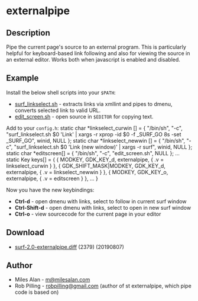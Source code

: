 externalpipe
============

Description
-----------

Pipe the current page's source to an external program. This is particularly
helpful for keyboard-based link following and also for viewing the source in an
external editor. Works both when javascript is enabled and disabled.

Example
-------
Install the below shell scripts into your `$PATH`:
* [surf_linkselect.sh](surf_linkselect.sh) - extracts links via xmllint and
  pipes to dmenu, converts selected link to valid URL.
* [edit_screen.sh](edit_screen.sh) - open source in `$EDITOR` for copying text.


Add to your `config.h`:
	static char *linkselect_curwin [] = { "/bin/sh", "-c",
		"surf_linkselect.sh $0 'Link' | xargs -r xprop -id $0 -f _SURF_GO 8s -set _SURF_GO",
		winid, NULL
	};
	static char *linkselect_newwin [] = { "/bin/sh", "-c",
		"surf_linkselect.sh $0 'Link (new window)' | xargs -r surf",
		winid, NULL
	};
	static char *editscreen[] = { "/bin/sh", "-c", "edit_screen.sh", NULL };
	...
	static Key keys[] = {
		{ MODKEY,                GDK_KEY_d, externalpipe, { .v = linkselect_curwin } },
		{ GDK_SHIFT_MASK|MODKEY, GDK_KEY_d, externalpipe, { .v = linkselect_newwin } },
		{ MODKEY,                GDK_KEY_o, externalpipe, { .v = editscreen        } },
		...
	}

Now you have the new keybindings:
- **Ctrl-d** - open dmenu with links, select to follow in current surf window
- **Ctrl-Shift-d** - open dmenu with links, select to open in new surf window
- **Ctrl-o** - view sourcecode for the current page in your editor


Download
--------

* [surf-2.0-externalpipe.diff](surf-2.0-externalpipe.diff) (2379) (20190807)

Author
------

* Miles Alan - m@milesalan.com
* Rob Pilling - robpilling@gmail.com (author of st externalpipe, which pipe code is based on)